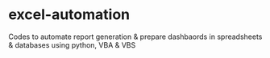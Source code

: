 # excel-automation
Codes to automate report generation &amp; prepare dashbaords in spreadsheets &amp; databases using python, VBA &amp; VBS
